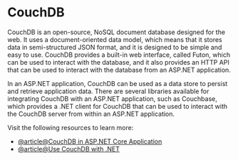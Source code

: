# CouchDB

CouchDB is an open-source, NoSQL document database designed for the web. It uses a document-oriented data model, which means that it stores data in semi-structured JSON format, and it is designed to be simple and easy to use. CouchDB provides a built-in web interface, called Futon, which can be used to interact with the database, and it also provides an HTTP API that can be used to interact with the database from an ASP.NET application.

In an ASP.NET application, CouchDB can be used as a data store to persist and retrieve application data. There are several libraries available for integrating CouchDB with an ASP.NET application, such as Couchbase, which provides a .NET client for CouchDB that can be used to interact with the CouchDB server from within an ASP.NET application.

Visit the following resources to learn more:

- [@article@CouchDB in ASP.NET Core Application](https://www.c-sharpcorner.com/article/crud-operation-to-couchdb-via-rest-api-in-asp-net-core-application/)
- [@article@Use CouchDB with .NET](https://stackoverflow.com/questions/1050152/use-couchdb-with-net)
